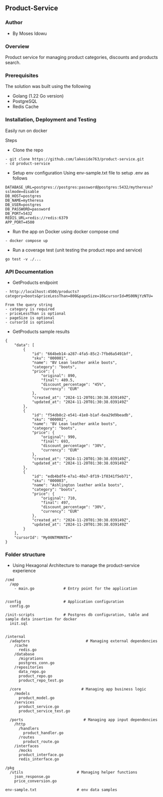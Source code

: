 ## Product-Service


### Author
- By Moses Idowu

### Overview
Product service for managing product categories, discounts and products search.

### Prerequisites
The solution was built using the following
- Golang (1.22 Go version)
- PostgreSQL
- Redis Cache

### Installation, Deployment and Testing
Easily run on docker

Steps
- Clone the repo
```
- git clone https://github.com/lakeside763/product-service.git
- cd product-service
```

- Setup env configuration
Using env-sample.txt file to setup .env as follows
```
DATABASE_URL=postgres://postgres:password@postgres:5432/mytheresa?sslmode=disable
DB_HOST=postgres
DB_NAME=mytheresa
DB_USER=postgres
DB_PASSWORD=password
DB_PORT=5432
REDIS_URL=redis://redis:6379
APP_PORT=4500
```

- Run the app on Docker using docker compose cmd
```
- docker compose up
```

- Run a coverage test (unit testing the product repo and service)
```
go test -v ./...  
```

### API Documentation
- GetProducts endpoint
```
- http://localhost:4500/products?category=boots&priceLessThan=800&pageSize=10&cursorId=MS00NjYzNTU=

From the query string
- category is required
- priceLessThan is optional
- pageSize is optional
- cursorId is optional
```
- GetProducts sample results
```
{
    "data": [
        {
            "id": "664beb14-a287-4fa5-85c2-7fbd6a5491bf",
            "sku": "000001",
            "name": "BV Lean leather ankle boots",
            "category": "boots",
            "price": {
                "original": 890,
                "final": 489.5,
                "discount_percentage": "45%",
                "currency": "EUR"
            },
            "created_at": "2024-11-20T01:30:38.039149Z",
            "updated_at": "2024-11-20T01:30:38.039149Z"
        },
        {
            "id": "f54db8c2-e541-41e8-b1af-6ea29d9beadb",
            "sku": "000002",
            "name": "BV Lean leather ankle boots",
            "category": "boots",
            "price": {
                "original": 990,
                "final": 693,
                "discount_percentage": "30%",
                "currency": "EUR"
            },
            "created_at": "2024-11-20T01:30:38.039149Z",
            "updated_at": "2024-11-20T01:30:38.039149Z"
        },
        {
            "id": "edb4bdf4-e7a1-40a7-8f19-1f0341f5eb71",
            "sku": "000003",
            "name": "Ashlington leather ankle boots",
            "category": "boots",
            "price": {
                "original": 710,
                "final": 497,
                "discount_percentage": "30%",
                "currency": "EUR"
            },
            "created_at": "2024-11-20T01:30:38.039149Z",
            "updated_at": "2024-11-20T01:30:38.039149Z"
        }
    ],
    "cursorId": "My00NTM0NTE="
}
```

### Folder structure
- Using Hexagonal Architecture to manage the product-service experience
```
/cmd
  /app
    - main.go             # Entry point for the application


/config                   # Application configuration
  config.go

/init-scripts             # Postgres db configuration, table and sample data insertion for docker
  init.sql


/internal
  /adapters                         # Managing external dependencies
    /cache
      redis.go
    /database
      /migrations
      postgres_conn.go
    /repositories
      data_repo.go
      product_repo.go
      product_repo_test.go

  /core                           # Managing app business logic
    /models
      product_model.go
    /services
      product_service.go
      product_service_test.go

  /ports                           # Managing app input dependencies
    /http
      /handlers
        product_handler.go
      /routes
        product_route.go
    /interfaces
      /mocks
      product_interface.go
      redis_interface.go

/pkg
  /utils                        # Managing helper functions
    json_response.go
    price_conversion.go

env-sample.txt                  # env data samples
```

